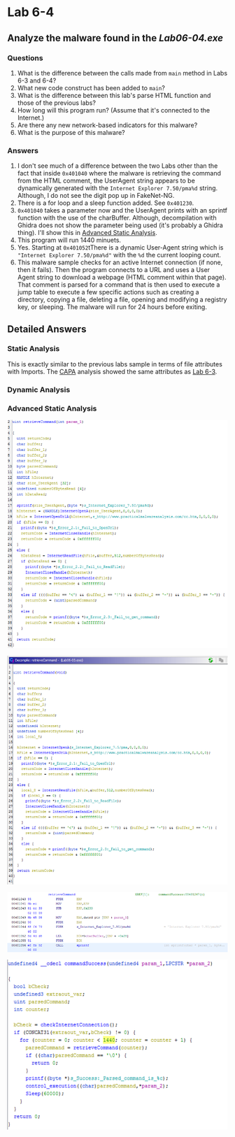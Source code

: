 # Lab 6-4

## Analyze the malware found in the *Lab06-04.exe*

### Questions

1. What is the difference between the calls made from `main` method in Labs 6-3 and 6-4?
2. What new code construct has been added to `main`?
3. What is the difference between this lab's parse HTML function and those of the previous labs?
4. How long will this program run? (Assume that it's connected to the Internet.)
5. Are there any new network-based indicators for this malware?
6. What is the purpose of this malware?

### Answers

1. I don't see much of a difference between the two Labs other than the fact that inside `0x401040` where the malware is retrieving the command from the HTML comment, the UserAgent string appears to be dynamically generated with the `Internet Explorer 7.50/pma%d` string. Although, I do not see the digit pop up in FakeNet-NG.
2. There is a for loop and a sleep function added. See `0x401230`.
3. `0x401040` takes a parameter now and the UserAgent prints with an sprintf function with the use of the charBuffer. Although, decompilation with Ghidra does not show the parameter being used (it's probably a Ghidra thing). I'll show this in [Advanced Static Analysis](#advanced-static-analysis).
4. This program will run 1440 minuets.
5. Yes. Starting at `0x401052`tThere is a dynamic User-Agent string which is `"Internet Explorer 7.50/pma%d"` with the `%d` the current looping count.
6. This malware sample checks for an active Internet connection (if none, then it fails). Then the program connects to a URL and uses a User Agent string to download a webpage (HTML comment within that page). That comment is parsed for a command that is then used to execute a jump table to execute a few specific actions such as creating a directory, copying a file, deleting a file, opening and modifying a registry key, or sleeping. The malware will run for 24 hours before exiting.

## Detailed Answers

### Static Analysis

This is exactly similar to the previous labs sample in terms of file attributes with Imports. The [CAPA](CAPA.txt) analysis showed the same attributes as [Lab 6-3](/Chap6/6-3/README.md).

### Dynamic Analysis

### Advanced Static Analysis

![6-4: Advanced Static Analysis](Images/6-4-1.png)

![6-4: Advanced Static Analysis](Images/6-4-2.png)

![6-4: Advanced Static Analysis](Images/6-4-3.png)

![6-4: Advanced Static Analysis](Images/6-4-4.png)
